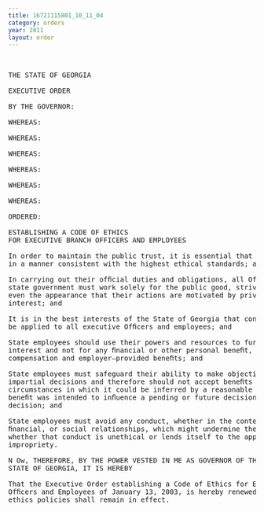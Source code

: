 ```yaml
---
title: 16721115801_10_11_04
category: orders
year: 2011
layout: order
---
```


<pre> 

THE STATE OF GEORGIA

EXECUTIVE ORDER

BY THE GOVERNOR:

WHEREAS:

WHEREAS:

WHEREAS:

WHEREAS:

WHEREAS:

WHEREAS:

ORDERED:

ESTABLISHING A CODE OF ETHICS
FOR EXECUTIVE BRANCH OFFICERS AND EMPLOYEES

In order to maintain the public trust, it is essential that the government function
in a manner consistent with the highest ethical standards; and

In carrying out their ofﬁcial duties and obligations, all Ofﬁcers and employees of
state government must work solely for the public good, striving vigilantly to avoid
even the appearance that their actions are motivated by private or personal
interest; and

It is in the best interests of the State of Georgia that consistent policies on ethics
be applied to all executive Ofﬁcers and employees; and

State employees should use their powers and resources to further the public
interest and not for any ﬁnancial or other personal beneﬁt, other than salaried
compensation and employer—provided beneﬁts; and

State employees must safeguard their ability to make objective, fair, and
impartial decisions and therefore should not accept beneﬁts of any sort under
circumstances in which it could be inferred by a reasonable observer that the
beneﬁt was intended to inﬂuence a pending or future decision or to reward a past
decision; and

State employees must avoid any conduct, whether in the context of business,
ﬁnancial, or social relationships, which might undermine the public trust,
whether that conduct is unethical or lends itself to the appearance of ethical
impropriety.

N Ow, THEREFORE, BY THE POWER VESTED IN ME AS GOVERNOR OF THE
STATE OF GEORGIA, IT IS HEREBY

That the Executive Order establishing a Code of Ethics for Executive Branch
Ofﬁcers and Employees of January 13, 2003, is hereby renewed and the following
ethics policies shall remain in effect.

</pre>
